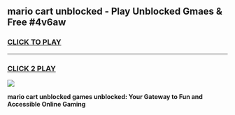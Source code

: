 
## mario cart unblocked - Play Unblocked Gmaes & Free #4v6aw
<h3>
<a href="https://news.freeplayer.one?title=mario_cart_unblocked&ref=24F">CLICK TO PLAY</a></h3>
<hr>

<h3>
<a href="https://news.freeplayer.one?title=mario_cart_unblocked&ref=24F">CLICK 2 PLAY</a>
  
</h3>

<a href="https://news.freeplayer.one?title=mario_cart_unblocked&ref=24F/"><img src="https://clearcache.store/games.png"></a>


**mario cart unblocked games unblocked: Your Gateway to Fun and Accessible Online Gaming**
